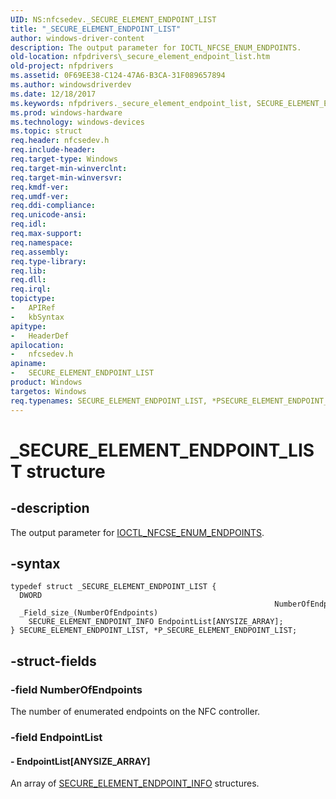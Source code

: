 ```yaml
---
UID: NS:nfcsedev._SECURE_ELEMENT_ENDPOINT_LIST
title: "_SECURE_ELEMENT_ENDPOINT_LIST"
author: windows-driver-content
description: The output parameter for IOCTL_NFCSE_ENUM_ENDPOINTS.
old-location: nfpdrivers\_secure_element_endpoint_list.htm
old-project: nfpdrivers
ms.assetid: 0F69EE38-C124-47A6-B3CA-31F089657894
ms.author: windowsdriverdev
ms.date: 12/18/2017
ms.keywords: nfpdrivers._secure_element_endpoint_list, SECURE_ELEMENT_ENDPOINT_LIST structure [Near-Field Proximity Drivers], *PSECURE_ELEMENT_ENDPOINT_LIST, nfcsedev/P_SECURE_ELEMENT_ENDPOINT_LIST, P_SECURE_ELEMENT_ENDPOINT_LIST structure pointer [Near-Field Proximity Drivers], PSECURE_ELEMENT_ENDPOINT_LIST, nfcsedev/_SECURE_ELEMENT_ENDPOINT_LIST, _SECURE_ELEMENT_ENDPOINT_LIST, SECURE_ELEMENT_ENDPOINT_LIST, P_SECURE_ELEMENT_ENDPOINT_LIST
ms.prod: windows-hardware
ms.technology: windows-devices
ms.topic: struct
req.header: nfcsedev.h
req.include-header: 
req.target-type: Windows
req.target-min-winverclnt: 
req.target-min-winversvr: 
req.kmdf-ver: 
req.umdf-ver: 
req.ddi-compliance: 
req.unicode-ansi: 
req.idl: 
req.max-support: 
req.namespace: 
req.assembly: 
req.type-library: 
req.lib: 
req.dll: 
req.irql: 
topictype:
-	APIRef
-	kbSyntax
apitype:
-	HeaderDef
apilocation:
-	nfcsedev.h
apiname:
-	SECURE_ELEMENT_ENDPOINT_LIST
product: Windows
targetos: Windows
req.typenames: SECURE_ELEMENT_ENDPOINT_LIST, *PSECURE_ELEMENT_ENDPOINT_LIST
---
```


# _SECURE_ELEMENT_ENDPOINT_LIST structure


## -description


The output parameter for <a href="..\nfcsedev\ni-nfcsedev-ioctl_nfcse_enum_endpoints.md">IOCTL_NFCSE_ENUM_ENDPOINTS</a>.


## -syntax


````
typedef struct _SECURE_ELEMENT_ENDPOINT_LIST {
  DWORD                                                            NumberOfEndpoints;
  _Field_size_(NumberOfEndpoints)
    SECURE_ELEMENT_ENDPOINT_INFO EndpointList[ANYSIZE_ARRAY];
} SECURE_ELEMENT_ENDPOINT_LIST, *P_SECURE_ELEMENT_ENDPOINT_LIST;
````


## -struct-fields




### -field NumberOfEndpoints

The number of enumerated endpoints on the NFC controller.


### -field EndpointList

 



#### - EndpointList[ANYSIZE_ARRAY]

An array of <a href="..\nfcsedev\ns-nfcsedev-_secure_element_endpoint_info.md">SECURE_ELEMENT_ENDPOINT_INFO</a> structures.


